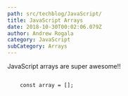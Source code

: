 ```yaml
---
path: src/techblog/JavaScript/
title: JavaScript Arrays
date: 2018-10-30T00:02:06.079Z
author: Andrew Rogala
category: JavaScript
subCategory: Arrays
---
```

JavaScript arrays are super awesome!!

<code>
	const array = [];
</code>
